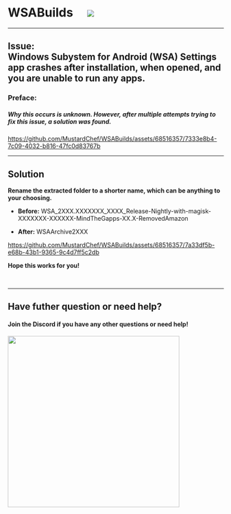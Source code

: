 # WSABuilds &nbsp; &nbsp; <img src="https://img.shields.io/github/downloads/MustardChef/WSABuilds/total?label=Total%20Downloads&style=for-the-badge"/> &nbsp; 

---
## Issue: </br> Windows Subystem for Android (WSA) Settings app crashes after installation, when opened, and you are unable to run any apps.
### Preface:
##### Why this occurs is unknown. However, after multiple attempts trying to fix this issue, a solution was found.






https://github.com/MustardChef/WSABuilds/assets/68516357/7333e8b4-7c09-4032-b816-47fc0d83767b






---
## Solution

**Rename the extracted folder to a shorter name, which can be anything to your choosing.**

   - **Before:** WSA_2XXX.XXXXXXX_XXXX_Release-Nightly-with-magisk-XXXXXXX-XXXXXX-MindTheGapps-XX.X-RemovedAmazon 

   - **After:** WSAArchive2XXX


https://github.com/MustardChef/WSABuilds/assets/68516357/7a33df5b-e68b-43b1-9365-9c4d7ff5c2db





**Hope this works for you!**

<br />

---

## Have futher question or need help?

#### Join the Discord if you have any other questions or need help!

[<img src="https://invidget.switchblade.xyz/2thee7zzHZ" style="width: 400px;"/>](https://discord.gg/2thee7zzHZ)
